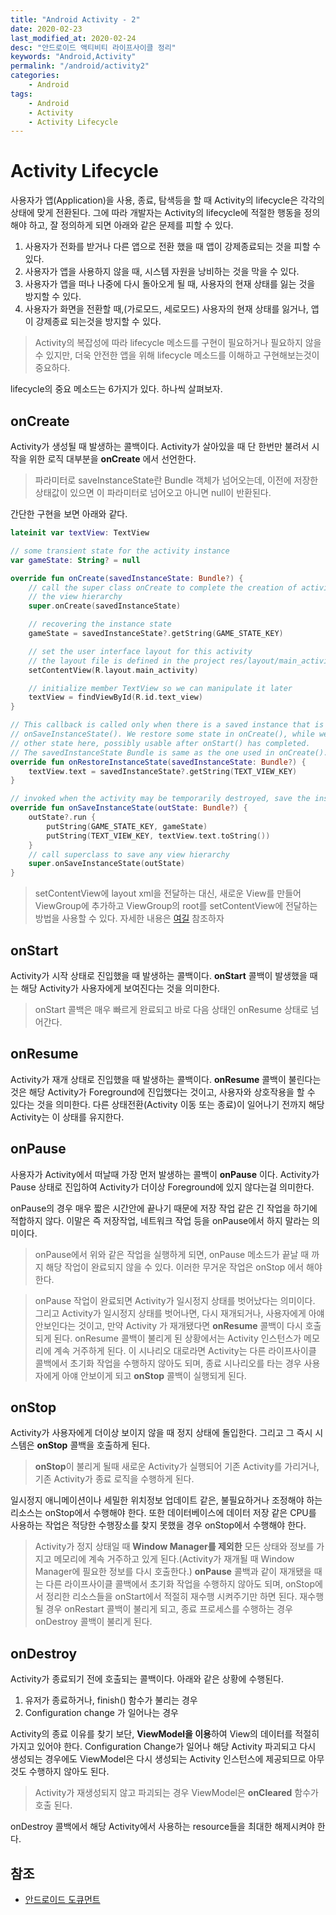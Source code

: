 ```yaml
---
title: "Android Activity - 2"
date: 2020-02-23
last_modified_at: 2020-02-24
desc: "안드로이드 액티비티 라이프사이클 정리"
keywords: "Android,Activity"
permalink: "/android/activity2"
categories: 
    - Android
tags: 
    - Android
    - Activity
    - Activity Lifecycle
---
```


# Activity Lifecycle

사용자가 앱(Application)을 사용, 종료, 탐색등을 할 때 Activity의 lifecycle은 각각의 상태에 맞게 전환된다. 그에 따라 개발자는 Activity의 lifecycle에 적절한 행동을 정의 해야 하고, 잘 정의하게 되면 아래와 같은 문제를 피할 수 있다.

1. 사용자가 전화를 받거나 다른 앱으로 전환 했을 때 앱이 강제종료되는 것을 피할 수 있다.
2. 사용자가 앱을 사용하지 않을 때, 시스템 자원을 낭비하는 것을 막을 수 있다.
3. 사용자가 앱을 떠나 나중에 다시 돌아오게 될 때, 사용자의 현재 상태를 잃는 것을 방지할 수 있다.
4. 사용자가 화면을 전환할 때,(가로모드, 세로모드) 사용자의 현재 상태를 잃거나, 앱이 강제종료 되는것을 방지할 수 있다.

> Activity의 복잡성에 따라 lifecycle 메소드를 구현이 필요하거나 필요하지 않을 수 있지만, 더욱 안전한 앱을 위해 lifecycle 메소드를 이해하고 구현해보는것이 중요하다.

lifecycle의 중요 메소드는 6가지가 있다. 하나씩 살펴보자.

## onCreate

Activity가 생성될 때 발생하는 콜백이다. Activity가 살아있을 때 단 한번만 불려서 시작을 위한 로직 대부분을 **onCreate** 에서 선언한다. 

> 파라미터로 saveInstanceState란 Bundle 객체가 넘어오는데, 이전에 저장한 상태값이 있으면 이 파라미터로 넘어오고 아니면 null이 반환된다.


간단한 구현을 보면 아래와 같다.
```kotlin
lateinit var textView: TextView

// some transient state for the activity instance
var gameState: String? = null

override fun onCreate(savedInstanceState: Bundle?) {
    // call the super class onCreate to complete the creation of activity like
    // the view hierarchy
    super.onCreate(savedInstanceState)

    // recovering the instance state
    gameState = savedInstanceState?.getString(GAME_STATE_KEY)

    // set the user interface layout for this activity
    // the layout file is defined in the project res/layout/main_activity.xml file
    setContentView(R.layout.main_activity)

    // initialize member TextView so we can manipulate it later
    textView = findViewById(R.id.text_view)
}

// This callback is called only when there is a saved instance that is previously saved by using
// onSaveInstanceState(). We restore some state in onCreate(), while we can optionally restore
// other state here, possibly usable after onStart() has completed.
// The savedInstanceState Bundle is same as the one used in onCreate().
override fun onRestoreInstanceState(savedInstanceState: Bundle?) {
    textView.text = savedInstanceState?.getString(TEXT_VIEW_KEY)
}

// invoked when the activity may be temporarily destroyed, save the instance state here
override fun onSaveInstanceState(outState: Bundle?) {
    outState?.run {
        putString(GAME_STATE_KEY, gameState)
        putString(TEXT_VIEW_KEY, textView.text.toString())
    }
    // call superclass to save any view hierarchy
    super.onSaveInstanceState(outState)
}
```

> setContentView에 layout xml을 전달하는 대신, 새로운 View를 만들어 ViewGroup에 추가하고 ViewGroup의 root를 setContentView에 전달하는 방법을 사용할 수 있다. 자세한 내용은 [여길](https://developer.android.com/guide/topics/ui) 참조하자 



## onStart

Activity가 시작 상태로 진입했을 때 발생하는 콜백이다. **onStart** 콜백이 발생했을 때는 해당 Activity가 사용자에게 보여진다는 것을 의미한다.

> onStart 콜백은 매우 빠르게 완료되고 바로 다음 상태인 onResume 상태로 넘어간다.

## onResume

Activity가 재개 상태로 진입했을 때 발생하는 콜백이다. **onResume** 콜백이 불린다는 것은 해당 Activity가 Foreground에 진입했다는 것이고, 사용자와 상호작용을 할 수 있다는 것을 의미한다. 다른 상태전환(Activity 이동 또는 종료)이 일어나기 전까지 해당 Activity는 이 상태를 유지한다.

## onPause

사용자가 Activity에서 떠날때 가장 먼저 발생하는 콜백이 **onPause** 이다. Activity가 Pause 상태로 진입하여 Activity가 더이상 Foreground에 있지 않다는걸 의미한다.

onPause의 경우 매우 짧은 시간안에 끝나기 때문에 저장 작업 같은 긴 작업을 하기에 적합하지 않다. 이말은 즉 저장작업, 네트워크 작업 등을 onPause에서 하지 말라는 의미이다. 

> onPause에서 위와 같은 작업을 실행하게 되면, onPause 메소드가 끝날 때 까지 해당 작업이 완료되지 않을 수 있다. 이러한 무거운 작업은 onStop 에서 해야한다.

>onPause 작업이 완료되면 Activity가 일시정지 상태를 벗어났다는 의미이다. 그리고 Activity가 일시정지 상태를 벗어나면, 다시 재개되거나, 사용자에게 아얘 안보인다는 것이고, 만약 Activity 가 재개됐다면 **onResume** 콜백이 다시 호출되게 된다. onResume 콜백이 불리게 된 상황에서는 Activity 인스턴스가 메모리에 계속 거주하게 된다. 이 시나리오 대로라면 Activity는 다른 라이프사이클 콜백에서 초기화 작업을 수행하지 않아도 되며, 종료 시나리오를 타는 경우 사용자에게 아얘 안보이게 되고 **onStop** 콜백이 실행되게 된다.

## onStop

Activity가 사용자에게 더이상 보이지 않을 때 정지 상태에 돌입한다. 그리고 그 즉시 시스템은 **onStop** 콜백을 호출하게 된다. 

> **onStop**이 불리게 될때 새로운 Activity가 실행되어 기존 Activity를 가리거나, 기존 Activity가 종료 로직을 수행하게 된다.

일시정지 애니메이션이나 세밀한 위치정보 업데이트 같은, 불필요하거나 조정해야 하는 리소스는 onStop에서 수행해야 한다. 또한 데이터베이스에 데이터 저장 같은 CPU를 사용하는 작업은 적당한 수행장소를 찾지 못했을 경우 onStop에서 수행해야 한다.

> Activity가 정지 상태일 때 **Window Manager를 제외한** 모든 상태와 정보를 가지고 메모리에 계속 거주하고 있게 된다.(Activity가 재개될 때 Window Manager에 필요한 정보를 다시 호출한다.) **onPause** 콜백과 같이 재개됐을 때는 다른 라이프사이클 콜백에서 초기화 작업을 수행하지 않아도 되며, onStop에서 정리한 리소스들을 onStart에서 적절히 재수행 시켜주기만 하면 된다. 재수행 될 경우 onRestart 콜백이 불리게 되고, 종료 프로세스를 수행하는 경우 onDestroy 콜백이 불리게 된다.

## onDestroy

Activity가 종료되기 전에 호출되는 콜백이다. 아래와 같은 상황에 수행된다.

1. 유저가 종료하거나, finish() 함수가 불리는 경우
2. Configuration change 가 일어나는 경우

Activity의 종료 이유를 찾기 보단, **ViewModel을 이용**하여 View의 데이터를 적절히 가지고 있어야 한다. Configuration Change가 일어나 해당 Activity 파괴되고 다시 생성되는 경우에도 ViewModel은 다시 생성되는 Activity 인스턴스에 제공되므로 아무것도 수행하지 않아도 된다.

> Activity가 재생성되지 않고 파괴되는 경우 ViewModel은 **onCleared** 함수가 호출 된다.

onDestroy 콜백에서 해당 Activity에서 사용하는 resource들을 최대한 해제시켜야 한다.

## 참조

* [안드로이드 도큐먼트](https://developer.android.com/guide/components/activities/activity-lifecycle)